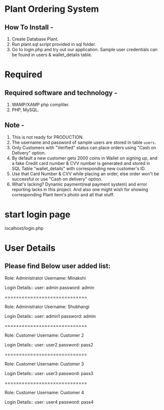 # Plant Ordering System
How To Install -
---------

1. Create Database Plant.
2. Run plant.sql script provided in sql folder.
3. Go to login.php and try out our application. Sample user credentials can be found in users & wallet_details table.

# Required
Required software and technology -
---------

1. WAMP/XAMP php compliler.
2. PHP, MySQL.

Note -
---------
1. This is not ready for PRODUCTION.
2. The username and password of sample users are stored in table `users`.
3. Only Customers with "Verified" status can place orders using "Cash on Delivery" option.
4. By default a new customer gets 2000 coins in Wallet on signing up, and a fake Credit card number & CVV number is generated and stored in SQL Table "wallet_details" with corresponding new customer's ID.
5. Use that Card Number & CVV while placing an order, else order won't be successful or use "Cash on delivery" option.
6. What's lacking? Dynamic payment(real payment system) and error reporting lacks in this project. And also one might wish for showing corresponding Plant item's photo and all that stuff.

# start login page
localhost/login.php

# User Details
Please find Below user added list:
----------
Role: Administrator
Username: Minakshi

Login Details::
user: admin
password: admin

=============================

Role: Administrator
Username: Shubhangi

Login Details::
user: admin1
password: admin

=============================

Role: Customer
Username: Customer 2

Login Details::
user: user2
password: pass2

=============================

Role: Customer
Username: Customer 3

Login Details::
user: user3
password: pass3

=============================

Role: Customer
Username: Customer 4

Login Details::
user: user4
password: pass4
